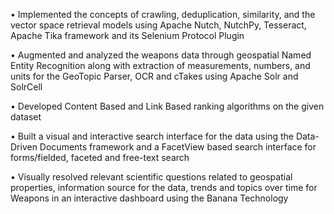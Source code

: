 • Implemented the concepts of crawling, deduplication, similarity, and the vector space retrieval models using Apache Nutch, NutchPy, Tesseract, Apache Tika framework and its Selenium Protocol Plugin

• Augmented and analyzed the weapons data through geospatial Named Entity Recognition along with extraction of measurements, numbers, and units for the GeoTopic Parser, OCR and cTakes using Apache Solr and SolrCell

• Developed Content Based and Link Based ranking algorithms on the given dataset

• Built a visual and interactive search interface for the data using the Data-Driven Documents framework and a FacetView based search interface for forms/fielded, faceted and free-text search

• Visually resolved relevant scientific questions related to geospatial properties, information source for the data, trends and topics over time for Weapons in an interactive dashboard using the Banana Technology
